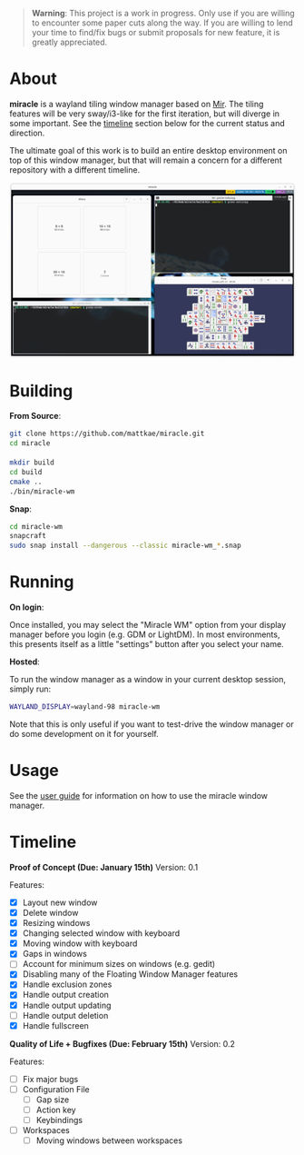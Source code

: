 > **Warning**: This project is a work in progress. Only use if you are willing to encounter
> some paper cuts along the way. If you are willing to lend your time to find/fix bugs
> or submit proposals for new feature, it is greatly appreciated.

# About
**miracle** is a wayland tiling window manager based on [Mir](https://github.com/MirServer/mir). The tiling features
will be very sway/i3-like for the first iteration, but will diverge in some important. See the [timeline](#timeline)
section below for the current status and direction.

The ultimate goal of this work is to build an entire desktop environment on top of this window manager, but that will remain a
concern for a different repository with a different timeline.

![miracle in action](./resources/screenshot.png "miracle in action")

# Building
**From Source**:
```sh
git clone https://github.com/mattkae/miracle.git
cd miracle

mkdir build
cd build
cmake ..
./bin/miracle-wm
```

**Snap**:
```sh
cd miracle-wm
snapcraft
sudo snap install --dangerous --classic miracle-wm_*.snap
```

# Running

**On login**:

Once installed, you may select the "Miracle WM" option from your display manager before you login (e.g. GDM or LightDM).
In most environments, this presents itself as a little "settings" button after you select your name.

**Hosted**:

To run the window manager as a window in your current desktop session, simply run:
```sh
WAYLAND_DISPLAY=wayland-98 miracle-wm
```

Note that this is only useful if you want to test-drive the window manager or do some development on it for yourself.

# Usage
See the [user guide](USERGUIDE.md) for information on how to use the miracle window manager.

# Timeline
**Proof of Concept (Due: January 15th)** Version: 0.1

Features:
- [x] Layout new window
- [x] Delete window
- [x] Resizing windows
- [x] Changing selected window with keyboard
- [x] Moving window with keyboard
- [x] Gaps in windows
- [ ] Account for minimum sizes on windows (e.g. gedit)
- [x] Disabling many of the Floating Window Manager features
- [x] Handle exclusion zones
- [x] Handle output creation
- [x] Handle output updating
- [ ] Handle output deletion
- [x] Handle fullscreen

**Quality of Life + Bugfixes (Due: February 15th)** Version: 0.2

Features:
- [ ] Fix major bugs
- [ ] Configuration File
  - [ ] Gap size
  - [ ] Action key
  - [ ] Keybindings
- [ ] Workspaces
  - [ ] Moving windows between workspaces
